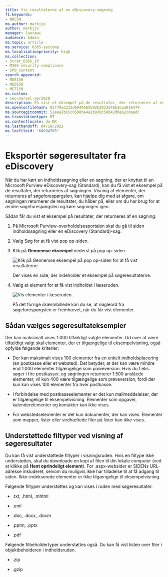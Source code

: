 ```yaml
---
title: Vis resultaterne af en eDiscovery-søgning
f1.keywords:
- NOCSH
ms.author: markjjo
author: markjjo
manager: laurawi
audience: Admin
ms.topic: article
ms.service: O365-seccomp
ms.localizationpriority: high
ms.collection:
- Strat_O365_IP
- M365-security-compliance
- SPO_Content
search.appverid:
- MOE150
- MED150
- MET150
ms.custom:
- seo-marvel-apr2020
description: Få vist et eksempel på de resultater, der returneres af en indholdssøgning eller en eDiscovery-søgning (Standard) på Microsoft Purview-overholdelsesportalen.
ms.openlocfilehash: 83779ad333d6944b65b92b2032d46b3eaa016479
ms.sourcegitcommit: 52eea2b65c0598ba4a1b930c58b42dbe62cdaadc
ms.translationtype: MT
ms.contentlocale: da-DK
ms.lasthandoff: 04/19/2022
ms.locfileid: "64934703"
---
```

# <a name="preview-ediscovery-search-results"></a>Eksportér søgeresultater fra eDiscovery

Når du har kørt en indholdssøgning eller en søgning, der er knyttet til en Microsoft Purview eDiscovery-sag (Standard), kan du få vist et eksempel på de resultater, der returneres af søgningen. Visning af elementer, der returneres af søgeforespørgslen, kan hjælpe dig med at afgøre, om søgningen returnerer de resultater, du håber på, eller om du har brug for at ændre søgeforespørgslen og køre søgningen igen.

Sådan får du vist et eksempel på resultater, der returneres af en søgning:

1. På Microsoft Purview-overholdelsesportalen skal du gå til siden indholdssøgning eller en eDiscovery (Standard)-sag.

2. Vælg Søg for at få vist pop op-siden.

3. Klik på **Gennemse eksempel** nederst på pop op-siden.

   ![Klik på Gennemse eksempel på pop op-siden for at få vist resultaterne.](../media/PreviewSearchResults1.png)

   Der vises en side, der indeholder et eksempel på søgeresultaterne.

4. Vælg et element for at få vist indholdet i læseruden.

   ![Vis elementer i læseruden.](../media/PreviewSearchResults2.png)

   På det forrige skærmbillede kan du se, at nøgleord fra søgeforespørgslen er fremhævet, når du får vist elementer.

## <a name="how-the-search-result-samples-are-selected"></a>Sådan vælges søgeresultateksempler

Der kan maksimalt vises 1.000 tilfældigt valgte elementer. Ud over at være tilfældigt valgt skal elementer, der er tilgængelige til eksempelvisning, også opfylde følgende kriterier:

- Der kan maksimalt vises 100 elementer fra en enkelt indholdsplacering (en postkasse eller et websted). Det betyder, at der kan være mindre end 1.000 elementer tilgængelige som prøveversion. Hvis du f.eks. søger i fire postkasser, og søgningen returnerer 1.500 anslåede elementer, vil kun 400 være tilgængelige som prøveversion, fordi der kun kan vises 100 elementer fra hver postkasse.

- I forbindelse med postkasseelementer er det kun mailmeddelelser, der er tilgængelige til eksempelvisning. Elementer som opgaver, kalenderelementer og kontakter kan ikke vises.

- For webstedselementer er det kun dokumenter, der kan vises. Elementer som mapper, lister eller vedhæftede filer på lister kan ikke vises.

## <a name="file-types-supported-when-previewing-search-results"></a>Understøttede filtyper ved visning af søgeresultater

Du kan få vist understøttede filtyper i visningsruden. Hvis en filtype ikke understøttes, skal du downloade en kopi af filen til din lokale computer (ved at klikke på **Hent oprindeligt element**). For .aspx-websider er SIDENs URL-adresse inkluderet, selvom du muligvis ikke har tilladelse til at få adgang til siden. Ikke-indekserede elementer er ikke tilgængelige til eksempelvisning.

Følgende filtyper understøttes og kan vises i ruden med søgeresultater.
  
- .txt, .html, .mhtml

- .eml

- .doc, .docx, .docm

- .pptm, .pptx

- .pdf

Følgende filbeholdertyper understøttes også. Du kan få vist listen over filer i objektbeholderen i indholdsruden.
  
- .zip

- .gzip